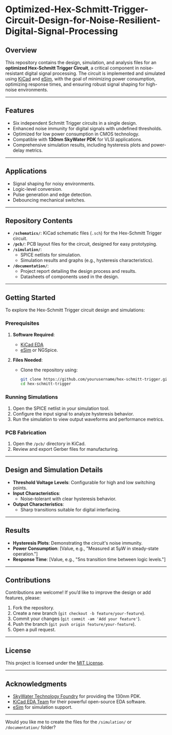 # Optimized-Hex-Schmitt-Trigger-Circuit-Design-for-Noise-Resilient-Digital-Signal-Processing


## **Overview**  
This repository contains the design, simulation, and analysis files for an **optimized Hex-Schmitt Trigger Circuit**, a critical component in noise-resistant digital signal processing. The circuit is implemented and simulated using [KiCad](https://www.kicad.org/) and [eSim](https://esim.fossee.in/), with the goal of minimizing power consumption, optimizing response times, and ensuring robust signal shaping for high-noise environments.

---

## **Features**  
- Six independent Schmitt Trigger circuits in a single design.  
- Enhanced noise immunity for digital signals with undefined thresholds.  
- Optimized for low power consumption in CMOS technology.  
- Compatible with **130nm SkyWater PDK** for VLSI applications.  
- Comprehensive simulation results, including hysteresis plots and power-delay metrics.

---

## **Applications**  
- Signal shaping for noisy environments.  
- Logic-level conversion.  
- Pulse generation and edge detection.  
- Debouncing mechanical switches.  

---

## **Repository Contents**  
- **`/schematics/`**: KiCad schematic files (`.sch`) for the Hex-Schmitt Trigger circuit.  
- **`/pcb/`**: PCB layout files for the circuit, designed for easy prototyping.  
- **`/simulation/`**:  
  - SPICE netlists for simulation.  
  - Simulation results and graphs (e.g., hysteresis characteristics).  
- **`/documentation/`**:  
  - Project report detailing the design process and results.  
  - Datasheets of components used in the design.

---

## **Getting Started**  
To explore the Hex-Schmitt Trigger circuit design and simulations:  

### Prerequisites  
1. **Software Required**:  
   - [KiCad EDA](https://www.kicad.org/download/)  
   - [eSim](https://esim.fossee.in/download) or NGSpice.  

2. **Files Needed**:  
   - Clone the repository using:  
     ```bash
     git clone https://github.com/yourusername/hex-schmitt-trigger.git
     cd hex-schmitt-trigger
     ```

### Running Simulations  
1. Open the SPICE netlist in your simulation tool.  
2. Configure the input signal to analyze hysteresis behavior.  
3. Run the simulation to view output waveforms and performance metrics.  

### PCB Fabrication  
1. Open the `/pcb/` directory in KiCad.  
2. Review and export Gerber files for manufacturing.  

---

## **Design and Simulation Details**  
- **Threshold Voltage Levels**: Configurable for high and low switching points.  
- **Input Characteristics**:  
  - Noise-tolerant with clear hysteresis behavior.  
- **Output Characteristics**:  
  - Sharp transitions suitable for digital interfacing.  

---

## **Results**  
- **Hysteresis Plots**: Demonstrating the circuit's noise immunity.  
- **Power Consumption**: [Value, e.g., "Measured at 5µW in steady-state operation."]  
- **Response Time**: [Value, e.g., "5ns transition time between logic levels."]  

---

## **Contributions**  
Contributions are welcome! If you’d like to improve the design or add features, please:  
1. Fork the repository.  
2. Create a new branch (`git checkout -b feature/your-feature`).  
3. Commit your changes (`git commit -am 'Add your feature'`).  
4. Push the branch (`git push origin feature/your-feature`).  
5. Open a pull request.

---

## **License**  
This project is licensed under the [MIT License](LICENSE).  

---

## **Acknowledgments**  
- [SkyWater Technology Foundry](https://skywater-pdk.dev/) for providing the 130nm PDK.  
- [KiCad EDA Team](https://www.kicad.org/) for their powerful open-source EDA software.  
- [eSim](https://esim.fossee.in/) for simulation support.  

---

Would you like me to create the files for the `/simulation/` or `/documentation/` folder?
